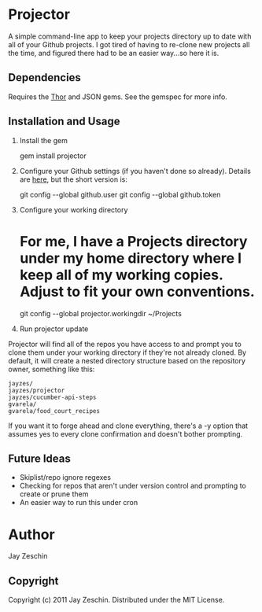 # Projector

A simple command-line app to keep your projects directory up to date with all of your Github projects.  I got tired of having to re-clone new projects all the time, and figured there had to be an easier way...so here it is.

## Dependencies

Requires the [Thor](https://github.com/wycats/thor) and JSON gems.  See the gemspec for more info.

## Installation and Usage

1.  Install the gem

    gem install projector
    
2.  Configure your Github settings (if you haven't done so already).  Details are [here](http://help.github.com/set-your-user-name-email-and-github-token/), but the short version is:
    
    git config --global github.user <username>
    git config --global github.token <token>

3.  Configure your working directory

    # For me, I have a Projects directory under my home directory where I keep all of my working copies.  Adjust to fit your own conventions.
    git config --global projector.workingdir ~/Projects
    
4.  Run projector update
    
  Projector will find all of the repos you have access to and prompt you to clone them under your working directory if they're not already cloned.  By default, it will create a nested directory structure based on the repository owner, something like this:
  
    jayzes/
    jayzes/projector
    jayzes/cucumber-api-steps
    gvarela/
    gvarela/food_court_recipes

If you want it to forge ahead and clone everything, there's a -y option that assumes yes to every clone confirmation and doesn't bother prompting.

## Future Ideas
* Skiplist/repo ignore regexes
* Checking for repos that aren't under version control and prompting to create or prune them
* An easier way to run this under cron

# Author
Jay Zeschin

## Copyright

Copyright (c) 2011 Jay Zeschin. Distributed under the MIT License.
